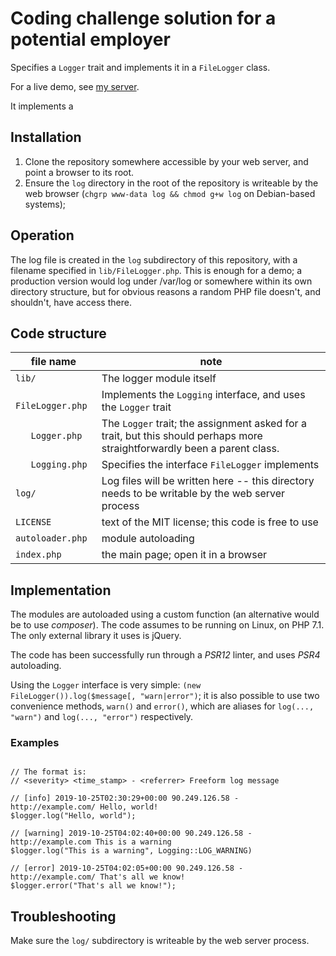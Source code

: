 # Coding challenge solution for a potential employer

Specifies a `Logger` trait and implements it in a `FileLogger` class.

For a live demo, see [my server](https://www.flatwalls.co.uk/reciteme-coding-challenge/).

It implements a
## Installation

1. Clone the repository somewhere accessible by your web server, and point a browser to its root.
2. Ensure the `log` directory in the root of the repository is writeable by the
   web browser (`chgrp www-data log && chmod g+w log` on Debian-based systems);

## Operation

The log file is created in the `log` subdirectory of this repository, with a
filename specified in `lib/FileLogger.php`. This is enough for a demo; a
production version would log under /var/log or somewhere within its own
directory structure, but for obvious reasons a random PHP file doesn't, and
shouldn't, have access there.

## Code structure

| file name           | note                                                                                                                        |
|---------------------|-----------------------------------------------------------------------------------------------------------------------------|
| `lib/`              | The logger module itself                                                                                                    |
| `   FileLogger.php` | Implements the `Logging` interface, and uses the `Logger` trait                                                             |
| `   Logger.php`     | The `Logger` trait; the assignment asked for a trait, but this should perhaps   more straightforwardly been a parent class. |
| `   Logging.php`    | Specifies the interface `FileLogger` implements                                                                             |
| `log/`              | Log files will be written here -- this directory needs to be writable by the    web server process                          |
| `LICENSE`           | text of the MIT license; this code is free to use                                                                           |
| `autoloader.php`    | module autoloading                                                                                                          |
| `index.php`         | the main page; open it in a browser                                                                                         |

## Implementation

The modules are autoloaded using a custom function (an alternative would be to use *composer*). The code assumes to be running 
on Linux, on PHP 7.1. The only external library it uses is jQuery.

The code has been successfully run through a *PSR12* linter, and uses *PSR4* autoloading.

Using the `Logger` interface is very simple: `(new FileLogger()).log($message[, "warn|error")`; it is also possible to use two convenience methods, `warn()` and `error()`, which are aliases for `log(..., "warn")` and `log(..., "error")` respectively.

### Examples

```$logger = new FileLogger();

// The format is:
// <severity> <time_stamp> - <referrer> Freeform log message

// [info] 2019-10-25T02:30:29+00:00 90.249.126.58 - http://example.com/ Hello, world!
$logger.log("Hello, world");

// [warning] 2019-10-25T04:02:40+00:00 90.249.126.58 - http://example.com This is a warning
$logger.log("This is a warning", Logging::LOG_WARNING)

// [error] 2019-10-25T04:02:05+00:00 90.249.126.58 - http://example.com/ That's all we know!
$logger.error("That's all we know!");
```

## Troubleshooting

Make sure the `log/` subdirectory is writeable by the web server process.
